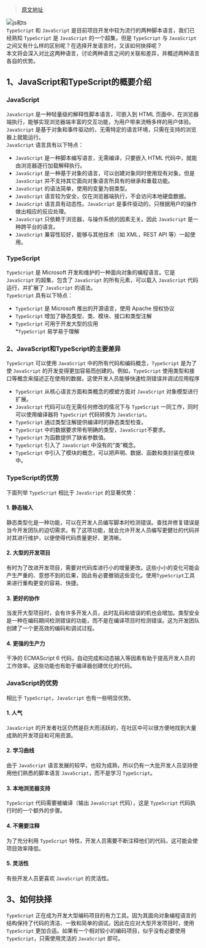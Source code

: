 >[原文地址](https://www.cnblogs.com/powertoolsteam/p/`TypeScript`-vs-`JavaScript`.html)  

![js和ts](https://github.com/pingan8787/Leo-JavaScript/blob/master/Images/17-1.png?raw=true "js和ts")  
`TypeScript` 和 `JavaScript` 是目前项目开发中较为流行的两种脚本语言，我们已经熟知 `TypeScript` 是 `JavaScript` 的一个超集，但是 `TypeScript` 与 `JavaScript` 之间又有什么样的区别呢？在选择开发语言时，又该如何抉择呢？  
本文将会深入对比这两种语言，讨论两种语言之间的关联和差异，并概述两种语言各自的优势。    
 
## 1、JavaScript和TypeScript的概要介绍

### JavaScript
`JavaScript` 是一种轻量级的解释性脚本语言，可嵌入到 HTML 页面中，在浏览器端执行，能够实现浏览器端丰富的交互功能，为用户带来流畅多样的用户体验。  
`JavaScript` 是基于对象和事件驱动的，无需特定的语言环境，只需在支持的浏览器上就能运行。  
`JavaScript` 语言具有以下特点：  
* `JavaScript` 是一种脚本编写语言，无需编译，只要嵌入 HTML 代码中，就能由浏览器逐行加载解释执行。  
* `JavaScript` 是一种基于对象的语言，可以创建对象同时使用现有对象。但是 `JavaScript` 并不支持其它面向对象语言所具有的继承和重载功能。  
* `JavaScript` 的语法简单，使用的变量为弱类型。  
* `JavaScript` 语言较为安全，仅在浏览器端执行，不会访问本地硬盘数据。  
* `JavaScript` 语言具有动态性。`JavaScript` 是事件驱动的，只根据用户的操作做出相应的反应处理。  
* `JavaScript` 只依赖于浏览器，与操作系统的因素无关。因此 `JavaScript` 是一种跨平台的语言。  
* `JavaScript` 兼容性较好，能够与其他技术（如 XML，REST API 等）一起使用。  

### TypeScript
`TypeScript` 是 Microsoft 开发和维护的一种面向对象的编程语言。它是 `JavaScript` 的超集，包含了 `JavaScript` 的所有元素，可以载入 `JavaScript` 代码运行，并扩展了 `JavaScript` 的语法。  
`TypeScript` 具有以下特点：
* `TypeScript` 是 Microsoft 推出的开源语言，使用 Apache 授权协议   
* `TypeScript` 增加了静态类型、类、模块、接口和类型注解  
* `TypeScript` 可用于开发大型的应用  
*`TypeScript` 易学易于理解  
 
### 2、JavaScript和TypeScript的主要差异
`TypeScript` 可以使用 `JavaScript` 中的所有代码和编码概念，`TypeScript` 是为了使 `JavaScript` 的开发变得更加容易而创建的。例如，`TypeScript` 使用类型和接口等概念来描述正在使用的数据，这使开发人员能够快速检测错误并调试应用程序  
* `TypeScript` 从核心语言方面和类概念的模塑方面对 `JavaScript` 对象模型进行扩展。  
* `JavaScript` 代码可以在无需任何修改的情况下与 `TypeScript` 一同工作，同时可以使用编译器将 `TypeScript` 代码转换为 `JavaScript`。  
* `TypeScript` 通过类型注解提供编译时的静态类型检查。  
* `TypeScript` 中的数据要求带有明确的类型，`JavaScript`不要求。  
* `TypeScript` 为函数提供了缺省参数值。  
* `TypeScript` 引入了 `JavaScript` 中没有的“类”概念。  
* `TypeScript` 中引入了模块的概念，可以把声明、数据、函数和类封装在模块中。  
 
### TypeScript的优势
下面列举 `TypeScript` 相比于 `JavaScript` 的显著优势：  
#### 1. 静态输入
静态类型化是一种功能，可以在开发人员编写脚本时检测错误。查找并修复错误是当今开发团队的迫切需求。有了这项功能，就会允许开发人员编写更健壮的代码并对其进行维护，以便使得代码质量更好、更清晰。

#### 2. 大型的开发项目
有时为了改进开发项目，需要对代码库进行小的增量更改。这些小小的变化可能会产生严重的、意想不到的后果，因此有必要撤销这些变化。使用`TypeScript`工具来进行重构更变的容易、快捷。

#### 3. 更好的协作
当发开大型项目时，会有许多开发人员，此时乱码和错误的机也会增加。类型安全是一种在编码期间检测错误的功能，而不是在编译项目时检测错误。这为开发团队创建了一个更高效的编码和调试过程。

#### 4. 更强的生产力
干净的 ECMAScript 6 代码，自动完成和动态输入等因素有助于提高开发人员的工作效率。这些功能也有助于编译器创建优化的代码。

### JavaScript的优势
相比于 `TypeScript`，`JavaScript` 也有一些明显优势。  
#### 1. 人气
`JavaScript` 的开发者社区仍然是巨大而活跃的，在社区中可以很方便地找到大量成熟的开发项目和可用资源。

#### 2. 学习曲线
由于 `JavaScript` 语言发展的较早，也较为成熟，所以仍有一大批开发人员坚持使用他们熟悉的脚本语言 `JavaScript`，而不是学习 `TypeScript`。

#### 3. 本地浏览器支持
`TypeScript` 代码需要被编译（输出 `JavaScript` 代码），这是 `TypeScript` 代码执行时的一个额外的步骤。

#### 4. 不需要注释
为了充分利用 `TypeScript` 特性，开发人员需要不断注释他们的代码，这可能会使项目效率降低。

#### 5. 灵活性
有些开发人员更喜欢 `JavaScript` 的灵活性。
 
## 3、如何抉择
`TypeScript` 正在成为开发大型编码项目的有力工具。因为其面向对象编程语言的结构保持了代码的清洁、一致和简单的调试。因此在应对大型开发项目时，使用 `TypeScript` 更加合适。如果有一个相对较小的编码项目，似乎没有必要使用 `TypeScript`，只需使用灵活的 `JavaScript` 即可。